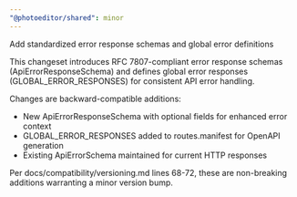 ```yaml
---
"@photoeditor/shared": minor
---
```


Add standardized error response schemas and global error definitions

This changeset introduces RFC 7807-compliant error response schemas (ApiErrorResponseSchema)
and defines global error responses (GLOBAL_ERROR_RESPONSES) for consistent API error handling.

Changes are backward-compatible additions:
- New ApiErrorResponseSchema with optional fields for enhanced error context
- GLOBAL_ERROR_RESPONSES added to routes.manifest for OpenAPI generation
- Existing ApiErrorSchema maintained for current HTTP responses

Per docs/compatibility/versioning.md lines 68-72, these are non-breaking additions
warranting a minor version bump.
